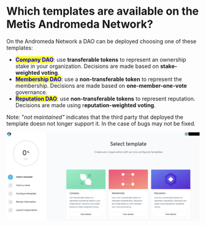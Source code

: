 # Which templates are available on the Metis Andromeda Network?

On the Andromeda Network a DAO can be deployed choosing one of these templates:

* <mark style="color:blue;">**Company DAO**</mark>: use **transferable tokens** to represent an ownership stake in your organization. Decisions are made based on **stake-weighted voting**.
* <mark style="color:blue;">**Membership DAO**</mark>: use a **non-transferable token** to represent the membership. Decisions are made based on **one-member-one-vote** governance.
* <mark style="color:blue;">**Reputation DAO**</mark>: use **non-transferable tokens** to represent reputation. Decisions are made using r**eputation-weighted voting**.

Note: "_not maintained"_ indicates that the third party that deployed the template doesn not longer support it. In the case of bugs may not be fixed.

![](<../../../.gitbook/assets/Schermata 2022-02-03 alle 12.11.03.png>)
